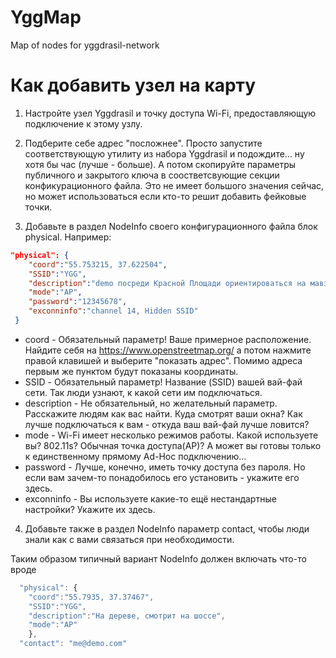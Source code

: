 # YggMap
Map of nodes for yggdrasil-network
# Как добавить узел на карту

1. Настройте узел Yggdrasil и точку доступа Wi-Fi, предоставляющую подключение к этому узлу.

2. Подберите себе адрес "посложнее". Просто запустите соответствующую утилиту из набора Yggdrasil и подождите... ну хотя бы час (лучше - больше). А потом скопируйте параметры публичного и закрытого ключа в соостветсвующие секции конфикурационного файла.
Это не имеет большого значения сейчас, но может использоваться если кто-то решит добавить фейковые точки.

3. Добавьте в раздел NodeInfo своего конфигурационного файла блок physical. Например:
```json
"physical": {
    "coord":"55.753215, 37.622504",
    "SSID":"YGG",
    "description":"demo посреди Красной Площади ориентироваться на мавзолей",
    "mode":"AP",
    "password":"12345678",
    "exconninfo":"channel 14, Hidden SSID"
 }
 ```
  
 * coord - Обязательный параметр! Ваше примерное расположение. Найдите себя на https://www.openstreetmap.org/ а потом нажмите правой клавишей и выберите "показать адрес". Помимо адреса первым же пунктом будут показаны координаты.
 * SSID - Обязательный параметр! Название (SSID) вашей вай-фай сети. Так люди узнают, к какой сети им подключаться.
 * description - Не обязательный, но желательный параметр. Расскажите людям как вас найти. Куда смотрят ваши окна? Как лучше подключаться к вам - откуда ваш вай-фай лучше ловится?
 * mode - Wi-Fi имеет несколько режимов работы. Какой используете вы? 802.11s? Обычная точка доступа(AP)? А может вы готовы только к единственному прямому Ad-Hoc подключению...
 * password - Лучше, конечно, иметь точку доступа без пароля. Но если вам зачем-то понадобилось его установить - укажите его здесь.
 * exconninfo - Вы используете какие-то ещё нестандартные настройки? Укажите их здесь.
  
4. Добавьте также в раздел NodeInfo параметр contact, чтобы люди знали как с вами связаться при необходимости.

Таким образом типичный вариант NodeInfo должен включать что-то вроде 
```javascript
  "physical": {
    "coord":"55.7935, 37.37467",
    "SSID":"YGG",
    "description":"На дереве, смотрит на шоссе",
    "mode":"AP"
    },
  "contact": "me@demo.com"
```
